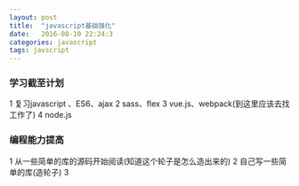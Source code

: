 ```yaml
---
layout: post
title:  "javascript基础强化"
date:   2016-08-10 22:24:3
categories: javascript
tags: javscript
---
```


### 学习截至计划

1 复习javascript 、ES6、ajax
2 sass、flex
3 vue.js、webpack(到这里应该去找工作了)
4 node.js

### 编程能力提高
1 从一些简单的库的源码开始阅读(知道这个轮子是怎么造出来的)
2 自己写一些简单的库(造轮子)
3 
